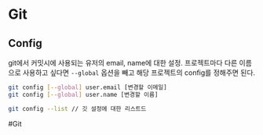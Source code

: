 # Git
## Config

git에서 커밋시에 사용되는 유저의 email, name에 대한 설정.
프로젝트마다 다른 이름으로 사용하고 싶다면 `--global` 옵션을 빼고 해당 프로젝트의 config를 정해주면 된다.


```bash
git config [--global] user.email [변경할 이메일]
git config [--global] user.name [변경할 이름]

git config --list // 깃 설정에 대한 리스트드
```

#Git